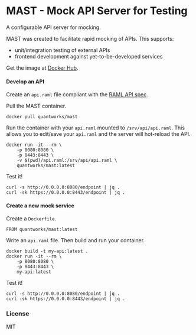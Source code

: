 # MAST - Mock API Server for Testing
A configurable API server for mocking.

MAST was created to facilitate rapid mocking of APIs. This supports:

- unit/integration testing of external APIs
- frontend development against yet-to-be-developed services

Get the image at [Docker Hub](https://hub.docker.com/r/quantworks/mast/).

#### Develop an API
Create an `api.raml` file compliant with the [RAML API spec](https://raml.org/developers/raml-100-tutorial).

Pull the MAST container.
```
docker pull quantworks/mast
```

Run the container with your `api.raml` mounted to `/srv/api/api.raml`. This allows you to edit/save your `api.raml` and the server will hot-reload the API.
```
docker run -it --rm \
    -p 8080:8080 \
    -p 8443:8443 \
    -v $(pwd)/api.raml:/srv/api/api.raml \
    quantworks/mast:latest
```

Test it!
```
curl -s http://0.0.0.0:8080/endpoint | jq .
curl -sk https://0.0.0.0:8443/endpoint | jq .
```


#### Create a new mock service
Create a `Dockerfile`.
```
FROM quantworks/mast:latest
```
Write an `api.raml` file. Then build and run your container.
```
docker build -t my-api:latest .
docker run -it --rm \
    -p 8080:8080 \
    -p 8443:8443 \
    my-api:latest
```
Test it!
```
curl -s http://0.0.0.0:8080/endpoint | jq .
curl -sk https://0.0.0.0:8443/endpoint | jq .
```

### License
MIT
